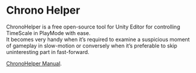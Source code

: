# Chrono Helper

ChronoHelper is a free open-source tool for Unity Editor for controlling TimeScale in PlayMode with ease.  
It becomes very handy when it’s required to examine a suspicious moment of gameplay in slow-motion or conversely when it’s preferable to skip uninteresting part in fast-forward.

[ChronoHelper Manual](ChronoHelper-Manual.pdf).
